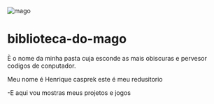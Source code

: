 ![mago](https://i.kym-cdn.com/photos/images/original/001/419/870/3a2.gif)

# biblioteca-do-mago
È o nome da minha pasta cuja esconde as mais obiscuras e pervesor codigos de conputador.

Meu nome é Henrique casprek este é meu redusitorio 

-E aqui vou mostras meus projetos e jogos
